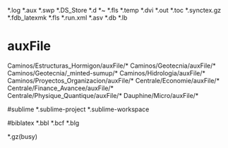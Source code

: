 *.log
*.aux
*.swp
*.DS_Store
*.d
*~
*.fls
*.temp
*.dvi
*.out
*.toc
*.synctex.gz
*.fdb_latexmk
*.fls
*.run.xml
*.asv
*.db
*.lb

# auxFile
Caminos/Estructuras_Hormigon/auxFile/*
Caminos/Geotecnia/auxFile/*
Caminos/Geotecnia/_minted-sumup/*
Caminos/Hidrologia/auxFile/*
Caminos/Proyectos_Organizacion/auxFile/*
Centrale/Economie/auxFile/*
Centrale/Finance_Avancee/auxFile/*
Centrale/Physique_Quantique/auxFile/*
Dauphine/Micro/auxFile/*


#sublime
*.sublime-project
*.sublime-workspace

#biblatex
*.bbl
*.bcf
*.blg

*.gz(busy)